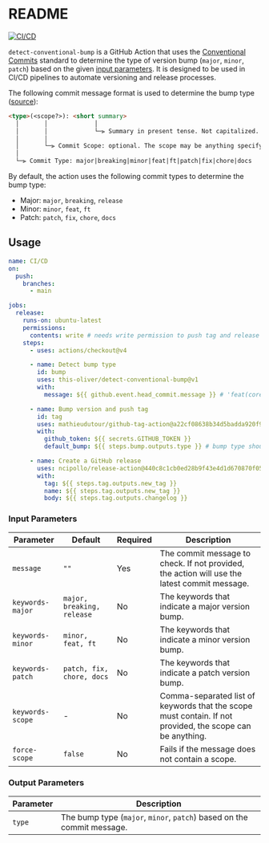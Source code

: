 # README

[![CI/CD](https://github.com/this-oliver/detect-conventional-bump/actions/workflows/cicd.yaml/badge.svg)](https://github.com/this-oliver/detect-conventional-bump/actions/workflows/cicd.yaml)

`detect-conventional-bump` is a GitHub Action that uses the [Conventional Commits](https://www.conventionalcommits.org/en/v1.0.0/) standard to determine the type of version bump (`major`, `minor`, `patch`) based on the given [input parameters](#input-parameters). It is designed to be used in CI/CD pipelines to automate versioning and release processes.

The following commit message format is used to determine the bump type ([source](https://github.com/angular/angular/blob/9228a733631a7d3ba79456c7b2da6e6ff239d4cb/contributing-docs/commit-message-guidelines.md#commit-message-header)):

```md
<type>(<scope?>): <short summary>
  │       │             │
  │       │             └─⫸ Summary in present tense. Not capitalized. No period at the end.
  │       │
  │       └─⫸ Commit Scope: optional. The scope may be anything specifying the place of the commit change.
  │
  └─⫸ Commit Type: major|breaking|minor|feat|ft|patch|fix|chore|docs
```

By default, the action uses the following commit types to determine the bump type:

- Major: `major`, `breaking`, `release`
- Minor: `minor`, `feat`, `ft`
- Patch: `patch`, `fix`, `chore`, `docs`

## Usage

```yaml
name: CI/CD
on:
  push:
    branches:
      - main

jobs:
  release:
    runs-on: ubuntu-latest
    permissions:
      contents: write # needs write permission to push tag and release
    steps:
      - uses: actions/checkout@v4

      - name: Detect bump type
        id: bump
        uses: this-oliver/detect-conventional-bump@v1
        with:
          message: ${{ github.event.head_commit.message }} # 'feat(core): adds new feature'

      - name: Bump version and push tag
        id: tag
        uses: mathieudutour/github-tag-action@a22cf08638b34d5badda920f9daf6e72c477b07b # v6.2
        with:
          github_token: ${{ secrets.GITHUB_TOKEN }}
          default_bump: ${{ steps.bump.outputs.type }} # bump type should be 'minor'

      - name: Create a GitHub release
        uses: ncipollo/release-action@440c8c1cb0ed28b9f43e4d1d670870f059653174 # v1.16.0
        with:
          tag: ${{ steps.tag.outputs.new_tag }}
          name: ${{ steps.tag.outputs.new_tag }}
          body: ${{ steps.tag.outputs.changelog }}
```

### Input Parameters

| Parameter | Default | Required | Description |
| --------- | ----------- | ------- | -------- |
| `message` | `""` | Yes | The commit message to check. If not provided, the action will use the latest commit message. |
| `keywords-major` | `major, breaking, release` | No | The keywords that indicate a major version bump. |
| `keywords-minor` | `minor, feat, ft` | No | The keywords that indicate a minor version bump. |
| `keywords-patch` | `patch, fix, chore, docs` | No | The keywords that indicate a patch version bump. |
| `keywords-scope` | - | No | Comma-separated list of keywords that the scope must contain. If not provided, the scope can be anything. |
| `force-scope` | `false` | No | Fails if the message does not contain a scope. |

### Output Parameters

| Parameter | Description |
| --------- | ----------- |
| `type` | The bump type (`major`, `minor`, `patch`) based on the commit message. |
